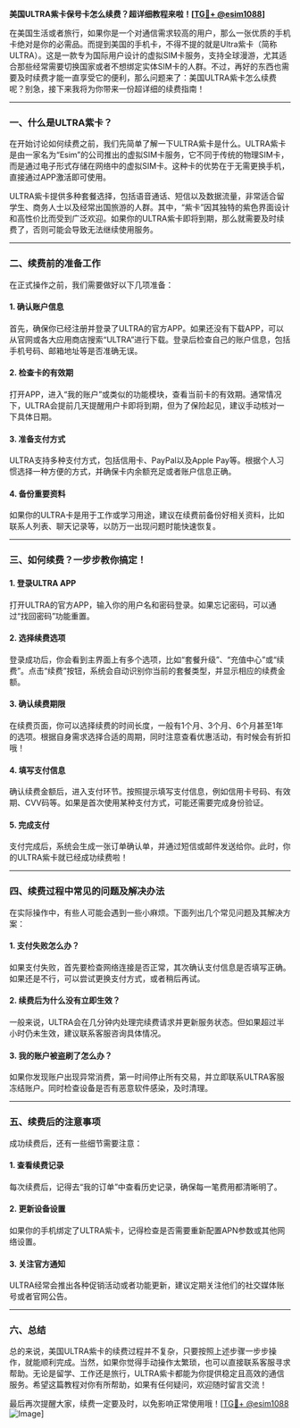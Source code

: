 **美国ULTRA紫卡保号卡怎么续费？超详细教程来啦！[[TG💪+ @esim1088](https://t.me/s/esim1088)]**

在美国生活或者旅行，如果你是一个对通信需求较高的用户，那么一张优质的手机卡绝对是你的必需品。而提到美国的手机卡，不得不提的就是Ultra紫卡（简称ULTRA）。这是一款专为国际用户设计的虚拟SIM卡服务，支持全球漫游，尤其适合那些经常需要切换国家或者不想绑定实体SIM卡的人群。不过，再好的东西也需要及时续费才能一直享受它的便利，那么问题来了：美国ULTRA紫卡怎么续费呢？别急，接下来我将为你带来一份超详细的续费指南！

---

### **一、什么是ULTRA紫卡？**

在开始讨论如何续费之前，我们先简单了解一下ULTRA紫卡是什么。ULTRA紫卡是由一家名为“Esim”的公司推出的虚拟SIM卡服务，它不同于传统的物理SIM卡，而是通过电子形式存储在网络中的虚拟SIM卡。这种卡的优势在于无需更换手机，直接通过APP激活即可使用。

ULTRA紫卡提供多种套餐选择，包括语音通话、短信以及数据流量，非常适合留学生、商务人士以及经常出国旅游的人群。其中，“紫卡”因其独特的紫色界面设计和高性价比而受到广泛欢迎。如果你的ULTRA紫卡即将到期，那么就需要及时续费了，否则可能会导致无法继续使用服务。

---

### **二、续费前的准备工作**

在正式操作之前，我们需要做好以下几项准备：

#### **1. 确认账户信息**
首先，确保你已经注册并登录了ULTRA的官方APP。如果还没有下载APP，可以从官网或各大应用商店搜索“ULTRA”进行下载。登录后检查自己的账户信息，包括手机号码、邮箱地址等是否准确无误。

#### **2. 检查卡的有效期**
打开APP，进入“我的账户”或类似的功能模块，查看当前卡的有效期。通常情况下，ULTRA会提前几天提醒用户卡即将到期，但为了保险起见，建议手动核对一下具体日期。

#### **3. 准备支付方式**
ULTRA支持多种支付方式，包括信用卡、PayPal以及Apple Pay等。根据个人习惯选择一种方便的方式，并确保卡内余额充足或者账户信息正确。

#### **4. 备份重要资料**
如果你的ULTRA卡是用于工作或学习用途，建议在续费前备份好相关资料，比如联系人列表、聊天记录等，以防万一出现问题时能快速恢复。

---

### **三、如何续费？一步步教你搞定！**

#### **1. 登录ULTRA APP**
打开ULTRA的官方APP，输入你的用户名和密码登录。如果忘记密码，可以通过“找回密码”功能重置。

#### **2. 选择续费选项**
登录成功后，你会看到主界面上有多个选项，比如“套餐升级”、“充值中心”或“续费”。点击“续费”按钮，系统会自动识别你当前的套餐类型，并显示相应的续费金额。

#### **3. 确认续费期限**
在续费页面，你可以选择续费的时间长度，一般有1个月、3个月、6个月甚至1年的选项。根据自身需求选择合适的周期，同时注意查看优惠活动，有时候会有折扣哦！

#### **4. 填写支付信息**
确认续费金额后，进入支付环节。按照提示填写支付信息，例如信用卡号码、有效期、CVV码等。如果是首次使用某种支付方式，可能还需要完成身份验证。

#### **5. 完成支付**
支付完成后，系统会生成一张订单确认单，并通过短信或邮件发送给你。此时，你的ULTRA紫卡就已经成功续费啦！

---

### **四、续费过程中常见的问题及解决办法**

在实际操作中，有些人可能会遇到一些小麻烦。下面列出几个常见问题及其解决方案：

#### **1. 支付失败怎么办？**
如果支付失败，首先要检查网络连接是否正常，其次确认支付信息是否填写正确。如果还是不行，可以尝试更换支付方式，或者稍后再试。

#### **2. 续费后为什么没有立即生效？**
一般来说，ULTRA会在几分钟内处理完续费请求并更新服务状态。但如果超过半小时仍未生效，建议联系客服咨询具体情况。

#### **3. 我的账户被盗刷了怎么办？**
如果你发现账户出现异常消费，第一时间停止所有交易，并立即联系ULTRA客服冻结账户。同时检查设备是否有恶意软件感染，及时清理。

---

### **五、续费后的注意事项**

成功续费后，还有一些细节需要注意：

#### **1. 查看续费记录**
每次续费后，记得去“我的订单”中查看历史记录，确保每一笔费用都清晰明了。

#### **2. 更新设备设置**
如果你的手机绑定了ULTRA紫卡，记得检查是否需要重新配置APN参数或其他网络设置。

#### **3. 关注官方通知**
ULTRA经常会推出各种促销活动或者功能更新，建议定期关注他们的社交媒体账号或者官网公告。

---

### **六、总结**

总的来说，美国ULTRA紫卡的续费过程并不复杂，只要按照上述步骤一步步操作，就能顺利完成。当然，如果你觉得手动操作太繁琐，也可以直接联系客服寻求帮助。无论是留学、工作还是旅行，ULTRA紫卡都能为你提供稳定且高效的通信服务。希望这篇教程对你有所帮助，如果有任何疑问，欢迎随时留言交流！

最后再次提醒大家，续费一定要及时，以免影响正常使用哦！[[TG💪+ @esim1088](https://t.me/s/esim1088) ![Image](https://i.postimg.cc/4NQfJmqS/Snipaste-2025-05-13-00-14-12.png)]